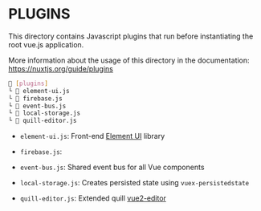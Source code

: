 # PLUGINS

This directory contains Javascript plugins that run before instantiating the root vue.js application.

More information about the usage of this directory in the documentation:
https://nuxtjs.org/guide/plugins


```sh
📂 [plugins]
└ 📄 element-ui.js
└ 📄 firebase.js
└ 📄 event-bus.js
└ 📄 local-storage.js
└ 📄 quill-editor.js

```

- `element-ui.js`: Front-end [Element UI](http://element.eleme.io/) library
- `firebase.js`:

- `event-bus.js`: Shared event bus for all Vue components
- `local-storage.js`: Creates persisted state using `vuex-persistedstate`
- `quill-editor.js`: Extended quill [vue2-editor](https://github.com/davidroyer/vue2-editor)

